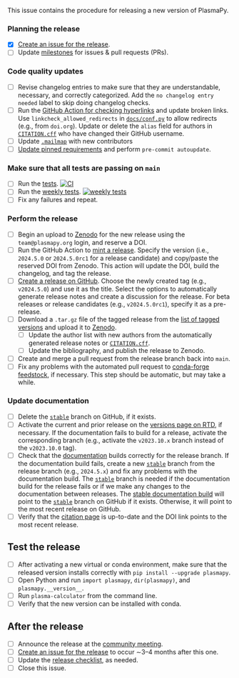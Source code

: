 [citation page]: https://docs.plasmapy.org/en/stable/about/citation.html
[`CITATION.cff`]: https://github.com/PlasmaPy/PlasmaPy/blob/main/CITATION.cff
[community meeting]: https://www.plasmapy.org/meetings/weekly
[conda-forge feedstock]: https://github.com/conda-forge/plasmapy-feedstock
[Create an issue for the release]: https://github.com/PlasmaPy/PlasmaPy/actions/workflows/create-release-issue.yml
[Create a release on GitHub]: https://github.com/PlasmaPy/PlasmaPy/releases/new
[`docs/about/citation.rst`]: https://github.com/PlasmaPy/PlasmaPy/blob/main/docs/about/citation.rst
[`docs/conf.py`]: https://github.com/PlasmaPy/PlasmaPy/blob/main/docs/conf.py
[documentation]: https://docs.plasmapy/org/en/stable
[Draft a new release]: https://github.com/PlasmaPy/PlasmaPy/releases/new
[GitHub Action for checking hyperlinks]: https://github.com/PlasmaPy/PlasmaPy/actions/workflows/linkcheck.yml
[list of tagged versions]: https://github.com/PlasmaPy/PlasmaPy/tags
[`.mailmap`]: https://github.com/PlasmaPy/PlasmaPy/blob/main/.mailmap
[milestones]: https://github.com/PlasmaPy/PlasmaPy/milestones
[mint a release]: https://github.com/PlasmaPy/PlasmaPy/actions/workflows/mint-release.yml
[publish to PyPI]: https://github.com/PlasmaPy/PlasmaPy/blob/main/.github/workflows/publish-to-pypi.yml
[release checklist]: https://github.com/PlasmaPy/PlasmaPy/tree/main/.github/content/release-checklist.md
[tests]: https://github.com/PlasmaPy/PlasmaPy/actions/workflows/tests.yml
[Update pinned requirements]: https://github.com/PlasmaPy/PlasmaPy/actions/workflows/update-pinned-reqs.yml
[weekly tests]: https://github.com/PlasmaPy/PlasmaPy/actions/workflows/weekly-tests.yml
[Zenodo]: https://zenodo.org/me/uploads
[stable documentation build]: https://docs.plasmapy.org/en/stable
[`stable`]: https://github.com/PlasmaPy/PlasmaPy/tree/stable
[Read the Docs]: https://readthedocs.org/projects/plasmapy
[versions page on RTD]: https://readthedocs.org/projects/plasmapy/versions/

This issue contains the procedure for releasing a new version of PlasmaPy.

### Planning the release

 - [x] [Create an issue for the release].
 - [ ] Update [milestones] for issues & pull requests (PRs).

<!-- We have had less need of a feature freeze as the package has become more mature, but we may wish to add this back in the future.
 - [ ] About three weeks before a minor or major release, announce that a feature freeze will occur one week before the anticipated release date. Only pull requests with a limited scope that do not significantly change functionality should be merged during the feature freeze.
 - [ ] Begin a code freeze about two weekdays before a release. Only bugfixes and pull requests that are directly related to the release should be merged during the code freeze.
-->

### Code quality updates

 - [ ] Revise changelog entries to make sure that they are understandable, necessary, and correctly categorized. Add the `no changelog entry needed` label to skip doing changelog checks.
 - [ ] Run the [GitHub Action for checking hyperlinks] and update broken links. Use `linkcheck_allowed_redirects` in [`docs/conf.py`] to allow redirects (e.g., from `doi.org`). Update or delete the `alias` field for authors in [`CITATION.cff`] who have changed their GitHub username.
 - [ ] Update [`.mailmap`] with new contributors <!-- delete this file? -->
 - [ ] [Update pinned requirements] and perform `pre-commit autoupdate`.

### Make sure that all tests are passing on `main`

 - [ ] Run the [tests]. [![CI](https://github.com/PlasmaPy/PlasmaPy/actions/workflows/tests.yml/badge.svg?branch=main)](https://github.com/PlasmaPy/PlasmaPy/actions/workflows/tests.yml)
 - [ ] Run the [weekly tests]. [![weekly tests](https://github.com/PlasmaPy/PlasmaPy/actions/workflows/weekly-tests.yml/badge.svg?branch=main)](https://github.com/PlasmaPy/PlasmaPy/actions/workflows/weekly-tests.yml)
 - [ ] Fix any failures and repeat.

### Perform the release

 - [ ] Begin an upload to [Zenodo] for the new release using the `team@plasmapy.org` login, and reserve a DOI.
 - [ ] Run the GitHub Action to [mint a release]. Specify the version (i.e., `2024.5.0` or `2024.5.0rc1` for a release candidate) and copy/paste the reserved DOI from Zenodo.  This action will update the DOI, build the changelog, and tag the release.
 - [ ] [Create a release on GitHub]. Choose the newly created tag (e.g., `v2024.5.0`) and use it as the title. Select the options to automatically generate release notes and create a discussion for the release. For beta releases or release candidates (e.g., `v2024.5.0rc1`), specify it as a pre-release.
 - [ ] Download a `.tar.gz` file of the tagged release from the [list of tagged versions] and upload it to [Zenodo].
   - [ ] Update the author list with new authors from the automatically generated release notes or [`CITATION.cff`].
   - [ ] Update the bibliography, and publish the release to Zenodo.
 - [ ] Create and merge a pull request from the release branch back into `main`. <!-- Automate pull request creation? Change it into a commit? -->
 - [ ] Fix any problems with the automated pull request to [conda-forge feedstock], if necessary. This step should be automatic, but may take a while.

### Update documentation

 - [ ] Delete the [`stable`] branch on GitHub, if it exists.
 - [ ] Activate the current and prior release on the [versions page on RTD], if necessary. If the documentation fails to build for a release, activate the corresponding branch (e.g., activate the `v2023.10.x` branch instead of the `v2023.10.0` tag). <!-- true example! -->
 - [ ] Check that the [documentation] builds correctly for the release branch. If the documentation build fails, create a new [`stable`] branch from the release branch (e.g., `2024.5.x`) and fix any problems with the documentation build. The [`stable`] branch is needed if the documentation build for the release fails or if we make any changes to the documentation between releases. The [stable documentation build] will point to the [`stable`] branch on GitHub if it exists. Otherwise, it will point to the most recent release on GitHub.
 - [ ] Verify that the [citation page] is up-to-date and the DOI link points to the most recent release.

## Test the release

 - [ ] After activating a new virtual or conda environment, make sure that the released version installs correctly with `pip install --upgrade plasmapy`.
 - [ ] Open Python and run `import plasmapy`, `dir(plasmapy)`, and `plasmapy.__version__`.
 - [ ] Run `plasma-calculator` from the command line.
 - [ ] Verify that the new version can be installed with conda.

## After the release

 - [ ] Announce the release at the [community meeting].
 - [ ] [Create an issue for the release] to occur ∼3–4 months after this one.
 - [ ] Update the [release checklist], as needed.
 - [ ] Close this issue.
